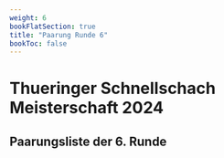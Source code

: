 ```yaml
---
weight: 6
bookFlatSection: true
title: "Paarung Runde 6"
bookToc: false
---
```


# Thueringer Schnellschach Meisterschaft 2024

## Paarungsliste der 6. Runde   